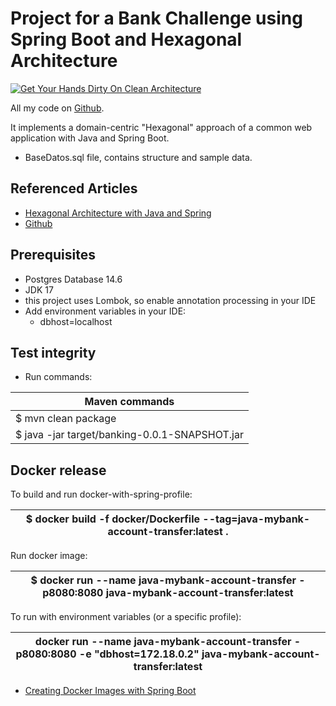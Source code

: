 # Project for a Bank Challenge using Spring Boot and Hexagonal Architecture


[![Get Your Hands Dirty On Clean Architecture](https://reflectoring.io/images/gyhdoca/hexagonal-architecture_hu6764515d7030d45af6f7f498c79e292b_50897_956x0_resize_box_3.png)](https://reflectoring.io/book)

All my code on [Github](https://github.com/luisfelipebarrera/java-clean-architecture-banking).

It implements a domain-centric "Hexagonal" approach of a common web application with Java and Spring Boot. 

* BaseDatos.sql file, contains structure and sample data.

## Referenced Articles

* [Hexagonal Architecture with Java and Spring](https://reflectoring.io/spring-hexagonal/)
* [Github](https://github.com/thombergs/buckpal)

## Prerequisites

* Postgres Database 14.6
* JDK 17
* this project uses Lombok, so enable annotation processing in your IDE
* Add environment variables in your IDE:
  *   dbhost=localhost

## Test integrity
* Run commands:
  
| Maven commands |
|----------------|
|$ mvn clean package         |
|$ java -jar target/banking-0.0.1-SNAPSHOT.jar         |


## Docker release

To build and run docker-with-spring-profile:

| $  docker build -f docker/Dockerfile --tag=java-mybank-account-transfer:latest . |
|----------------------------------------------------------------------------------|

Run docker image:

| $  docker run --name java-mybank-account-transfer -p8080:8080 java-mybank-account-transfer:latest  |
|-----|

To run with environment variables (or a specific profile):

|docker run --name java-mybank-account-transfer -p8080:8080 -e "dbhost=172.18.0.2" java-mybank-account-transfer:latest     |
|-----|

* [Creating Docker Images with Spring Boot](https://www.baeldung.com/spring-boot-docker-images)


